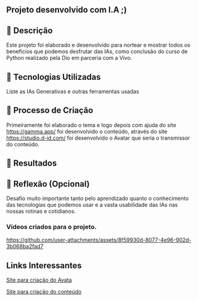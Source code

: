 

## Projeto desenvolvido com I.A ;)

## 📒 Descrição
Este projeto foi elaborado e desenvolvido para nortear e mostrar todos os beneficios que podemos desfrutar das IAs, como conclusão do curso de Python realizado pela Dio em parceria com a Vivo.

## 🤖 Tecnologias Utilizadas
Liste as IAs Generativas e outras ferramentas usadas

## 🧐 Processo de Criação
Primeiramente foi elaborado o tema e logo depois com ajuda do site https://gamma.app/ foi desenvolvido o conteúdo, através do site https://studio.d-id.com/ foi desenvolvido o Avatar que seria o transmissor do conteúdo.

## 🚀 Resultados




## 💭 Reflexão (Opcional)
Desafio muito importante tanto pelo aprendizado quanto o conhecimento das tecnologias que podemos usar e a vasta usabilidade das IAs nas nossas rotinas e cotidianos.

### Videos criados para o projeto.




https://github.com/user-attachments/assets/8f59930d-8077-4e96-902d-3b068ba2fad7


## Links Interessantes

[Site para criação do Avata](https://www.d-id.com/)

[Site para criação do conteúdo](https://gamma.app/)
